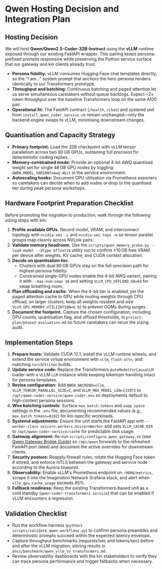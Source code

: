 # Qwen Hosting Decision and Integration Plan

## Hosting Decision
We will host **Qwen/Qwen2.5-Coder-32B-Instruct** using the **vLLM** runtime exposed through our existing FastAPI wrapper. This pairing keeps persona-prefixed prompts responsive while preserving the Python service surface that our gateway and kin clients already trust.

* **Persona fidelity:** vLLM consumes Hugging Face chat templates directly, so the "I am..." system prompt that anchors the hero persona renders identically to our Transformers prototype.
* **Throughput and batching:** Continuous batching and paged attention let us serve simultaneous caretakers without queue backlogs. Expect ~2× token throughput over the baseline Transformers loop on the same A100 pair.
* **Operational fit:** The FastAPI contract (`/health`, `/chat`) and systemd unit from `install_qwen_coder_service.sh` remain unchanged—only the backend engine swaps to vLLM, minimising downstream changes.

## Quantisation and Capacity Strategy
* **Primary footprint:** Load the 32B checkpoint with vLLM tensor parallelism across two 80 GB GPUs, sustaining full precision for deterministic coding replies.
* **Memory-constrained mode:** Provide an optional 4-bit AWQ quantised weight set for single 48 GB GPU nodes by toggling `QWEN_MODEL_VARIANT=awq-4bit` in the service environment.
* **Autoscaling hooks:** Document GPU utilisation via Prometheus exporters so caretakers can decide when to add nodes or drop to the quantised tier during peak persona workshops.

## Hardware Footprint Preparation Checklist
Before promoting the migration to production, walk through the following sizing steps with kin:

1. **Profile available GPUs.** Record model, VRAM, and interconnect topology with `nvidia-smi -L` and `nvidia-smi topo -m` so tensor parallel groups map cleanly across NVLink pairs.
2. **Validate memory headroom.** Use the `scripts/qwen_memory_probe.py --load-model --dtype bfloat16` utility run to confirm ≥10 GB free VRAM per device after weights, KV cache, and CUDA context allocation.
3. **Decide on quantisation tier.**
   * Clusters with dual 80 GB GPUs stay on the full-precision path for highest persona fidelity.
   * Constrained single-GPU nodes enable the 4-bit AWQ variant, pairing it with `--max-num-seqs 16` and setting `VLLM_CPU_OFFLOAD_GB=64` for swap breathing room.
4. **Plan offloading and cache.** When the 4-bit tier is enabled, pin the paged attention cache to GPU while routing weights through CPU offload; on larger clusters, keep all weights resident and size `VLLM_GPU_MEMORY_UTILIZATION=0.92` to prevent OOMs during surges.
5. **Document the footprint.** Capture the chosen configuration, including GPU counts, quantisation flag, and offload thresholds, in `project-plan/phase2-evaluation.md` so future caretakers can rerun the sizing audit.

## Implementation Steps
1. **Prepare hosts:** Validate CUDA 12.1, install the vLLM runtime wheels, and extend the service virtual environment with `vllm`, `flash-attn`, and matching `torch`/`triton` builds.
2. **Update service code:** Replace the Transformers `AutoModelForCausalLM` loader with a vLLM `LLM` instance while keeping tokenizer handling intact for persona templates.
3. **Revise configuration:** Add `QWEN_BACKEND=vllm`, `VLLM_TENSOR_PARALLEL_SIZE=2`, and `VLLM_MAX_MODEL_LEN=131072` to `/opt/qwen-coder-service/qwen-coder.env` so deployments default to high-context persona sessions.
4. **Wire batching controls:** Surface `max_batch_tokens` and `swap_space` settings in the `.env` file, documenting recommended values (e.g., `max_batch_tokens=8192`) for kin-specific workloads.
5. **Systemd adjustments:** Ensure the unit starts the FastAPI app with `--worker-class uvicorn.workers.UvicornWorker` and sets `VLLM_CACHE_DIR` to `/opt/qwen-coder-service/cache` for predictable disk usage.
6. **Gateway alignment:** Re-run `scripts/configure_qwen_gateway.sh` (see [Qwen Gateway Bridge Guide](./QwenGatewayBridge.md)) so `/api/qwen` forwards to the refreshed FastAPI port (`8080`) and document the active overrides for downstream clients.
7. **Security posture:** Reapply firewall rules, rotate the Hugging Face token if stored, and enforce mTLS between the gateway and service node according to the Aurora blueprint.
8. **Observability:** Enable vLLM's Prometheus endpoint on `:9090/metrics`, scrape it into the Imagination Network Grafana stack, and alert when `vllm_gpu_cache_usage` exceeds 85%.
9. **Fallback readiness:** Keep the existing Transformers-based unit as a cold standby (`qwen-coder-transformers.service`) that can be enabled if vLLM encounters a regression.

## Validation Checklist
* Run the workflow harness (`python3 scripts/validate_qwen_workflows.py`) to confirm persona preambles and deterministic prompts succeed within the expected latency envelope.
* Capture throughput benchmarks (requests/sec and tokens/sec) before and after the vLLM migration, storing results in `docs/benchmark/qwen_vllm_vs_transformers.md`.
* Review observability dashboards with the kin stakeholders to verify they can trace persona performance and trigger fallbacks when necessary.
